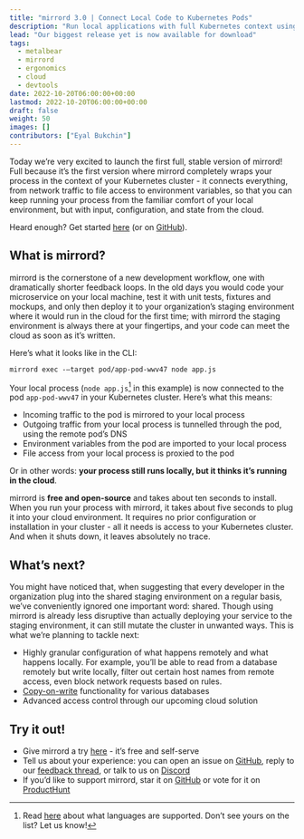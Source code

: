```yaml
---
title: "mirrord 3.0 | Connect Local Code to Kubernetes Pods"
description: "Run local applications with full Kubernetes context using mirrord 3.0. Open-source tool for mirroring traffic, files, and environment variables—no deployment required."
lead: "Our biggest release yet is now available for download"
tags:
  - metalbear
  - mirrord
  - ergonomics
  - cloud
  - devtools  
date: 2022-10-20T06:00:00+00:00
lastmod: 2022-10-20T06:00:00+00:00
draft: false
weight: 50
images: []
contributors: ["Eyal Bukchin"]
---
```


Today we’re very excited to launch the first full, stable version of mirrord! Full because it’s the first version where mirrord completely wraps your process in the context of your Kubernetes cluster - it connects everything, from network traffic to file access to environment variables, so that you can keep running your process from the familiar comfort of your local environment, but with input, configuration, and state from the cloud.

Heard enough? Get started [here](/mirrord/docs/overview/quick-start/) (or on [GitHub](https://github.com/metalbear-co/mirrord)).

## What is mirrord?
mirrord is the cornerstone of a new development workflow, one with dramatically shorter feedback loops. In the old days you would code your microservice on your local machine, test it with unit tests, fixtures and mockups, and only then deploy it to your organization’s staging environment where it would run in the cloud for the first time; with mirrord the staging environment is always there at your fingertips, and your code can meet the cloud as soon as it’s written.

Here’s what it looks like in the CLI:

`mirrord exec -–target pod/app-pod-wwv47 node app.js`

Your local process (`node app.js`[^1] in this example) is now connected to the pod `app-pod-wwv47` in your Kubernetes cluster. Here’s what this means:
* Incoming traffic to the pod is mirrored to your local process
* Outgoing traffic from your local process is tunnelled through the pod, using the remote pod’s DNS
* Environment variables from the pod are imported to your local process
* File access from your local process is proxied to the pod

Or in other words: **your process still runs locally, but it thinks it’s running in the cloud**.

mirrord is **free and open-source** and takes about ten seconds to install. When you run your process with mirrord, it takes about five seconds to plug it into your cloud environment. It requires no prior configuration or installation in your cluster - all it needs is access to your Kubernetes cluster. And when it shuts down, it leaves absolutely no trace.

 [^1]: Read [here](/mirrord/docs/faq/limitations/#what-frameworkslanguages-does-mirrord-support) about what languages are supported. Don’t see yours on the list? Let us know!
## What’s next?
You might have noticed that, when suggesting that every developer in the organization plug into the shared staging environment on a regular basis, we’ve conveniently ignored one important word: shared. Though using mirrord is already less disruptive than actually deploying your service to the staging environment, it can still mutate the cluster in unwanted ways. This is what we’re planning to tackle next:
* Highly granular configuration of what happens remotely and what happens locally. For example, you’ll be able to read from a database remotely but write locally, filter out certain host names from remote access, even block network requests based on rules.
* [Copy-on-write](https://en.wikipedia.org/wiki/Copy-on-write) functionality for various databases
* Advanced access control through our upcoming cloud solution

## Try it out!
* Give mirrord a try [here](/mirrord/docs/overview/quick-start/) - it’s free and self-serve
* Tell us about your experience: you can open an issue on [GitHub](https://github.com/metalbear-co/mirrord/issues), reply to our [feedback thread](https://github.com/metalbear-co/mirrord/discussions/598), or talk to us on [Discord](https://discord.gg/metalbear)
* If you’d like to support mirrord, star it on [GitHub](https://github.com/metalbear-co/mirrord) or vote for it on [ProductHunt](https://www.producthunt.com/posts/mirrord)
